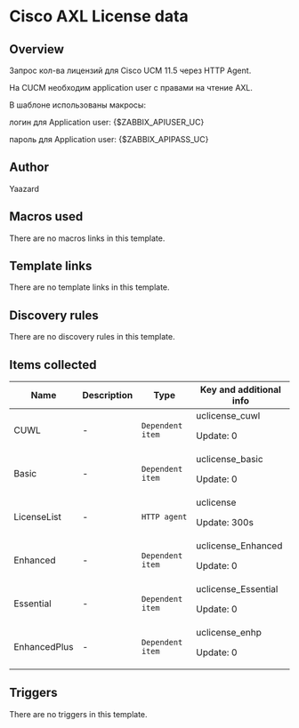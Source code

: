 # Cisco AXL License data

## Overview

Запрос кол-ва лицензий для Cisco UCM 11.5 через HTTP Agent.


 


На CUCM необходим application user с правами на чтение AXL.


В шаблоне использованы макросы:


логин для Application user: {$ZABBIX\_APIUSER\_UC}


пароль для Application user: {$ZABBIX\_APIPASS\_UC}


 


 


 



## Author

Yaazard

## Macros used

There are no macros links in this template.

## Template links

There are no template links in this template.

## Discovery rules

There are no discovery rules in this template.

## Items collected

|Name|Description|Type|Key and additional info|
|----|-----------|----|----|
|CUWL|<p>-</p>|`Dependent item`|uclicense_cuwl<p>Update: 0</p>|
|Basic|<p>-</p>|`Dependent item`|uclicense_basic<p>Update: 0</p>|
|LicenseList|<p>-</p>|`HTTP agent`|uclicense<p>Update: 300s</p>|
|Enhanced|<p>-</p>|`Dependent item`|uclicense_Enhanced<p>Update: 0</p>|
|Essential|<p>-</p>|`Dependent item`|uclicense_Essential<p>Update: 0</p>|
|EnhancedPlus|<p>-</p>|`Dependent item`|uclicense_enhp<p>Update: 0</p>|
## Triggers

There are no triggers in this template.

